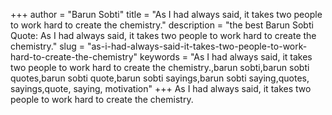 +++
author = "Barun Sobti"
title = "As I had always said, it takes two people to work hard to create the chemistry."
description = "the best Barun Sobti Quote: As I had always said, it takes two people to work hard to create the chemistry."
slug = "as-i-had-always-said-it-takes-two-people-to-work-hard-to-create-the-chemistry"
keywords = "As I had always said, it takes two people to work hard to create the chemistry.,barun sobti,barun sobti quotes,barun sobti quote,barun sobti sayings,barun sobti saying,quotes, sayings,quote, saying, motivation"
+++
As I had always said, it takes two people to work hard to create the chemistry.
